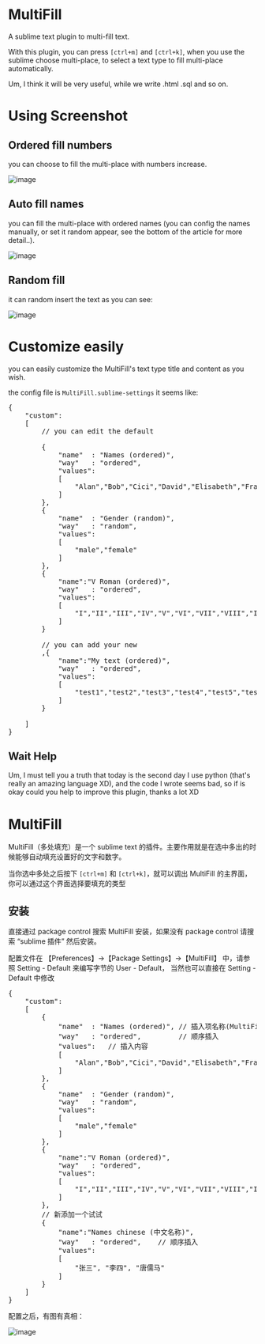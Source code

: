 MultiFill
====================

A sublime text plugin to multi-fill text.

With this plugin, you can press <code>[ctrl+m]</code> and <code>[ctrl+k]</code>, when you use the sublime choose multi-place, to select a text type to fill multi-place automatically.

Um, I think it will be very useful, while we write .html .sql and so on.


Using Screenshot
====================

Ordered fill numbers
--------------------

you can choose to fill the multi-place with numbers increase.

![image](https://github.com/Lellansin/MultiFill/raw/master/screenshots/multi_fill_num.png)

Auto fill names
--------------------

you can fill the multi-place with ordered names (you can config the names manually, or set it random appear, see the bottom of the article for more detail..).

![image](https://github.com/Lellansin/MultiFill/raw/master/screenshots/multi_fill_names.png)

Random fill
--------------------

it can random insert the text as you can see:

![image](https://github.com/Lellansin/MultiFill/raw/master/screenshots/multi_fill_sex.png)

Customize easily
====================

you can easily customize the MultiFill's text type title and content as you wish.

the config file is <code>MultiFill.sublime-settings</code> it seems like:
<pre>
{
	"custom":
	[
		// you can edit the default

		{
			"name"  : "Names (ordered)",
			"way"   : "ordered",
			"values": 
			[
				"Alan","Bob","Cici","David","Elisabeth","Franklin"
			]
		},
		{
			"name"  : "Gender (random)",
			"way"   : "random",
			"values": 
			[
				"male","female"
			]
		},
		{
			"name":"V Roman (ordered)",
			"way"   : "ordered",
			"values":
			[
				"I","II","III","IV","V","VI","VII","VIII","IX","X","XI","XII"
			]
		}

		// you can add your new
		,{
			"name":"My text (ordered)",
			"way"   : "ordered",
			"values":
			[
				"test1","test2","test3","test4","test5","test6"
			]
		}

	]
}
</pre>


Wait Help
--------------------

Um, I must tell you a truth that today is the second day I use python (that's really an amazing language XD), and the code I wrote seems bad, so if is okay could you help to improve this plugin, thanks a lot XD



MultiFill
====================

MultiFill（多处填充）是一个 sublime text 的插件。主要作用就是在选中多出的时候能够自动填充设置好的文字和数字。

当你选中多处之后按下 <code>[ctrl+m]</code> 和 <code>[ctrl+k]</code>，就可以调出 MultiFill 的主界面，你可以通过这个界面选择要填充的类型


安装
--------------------
直接通过 package control 搜索 MultiFill 安装，如果没有 package control 请搜索 “sublime 插件” 然后安装。


配置文件在 【Preferences】->【Package Settings】->【MultiFill】 中，请参照 Setting - Default 来编写字节的 User - Default， 当然也可以直接在 Setting - Default 中修改
<pre>
{
	"custom":
	[
		{
			"name"  : "Names (ordered)", // 插入项名称(MultiFill界面显示)
			"way"   : "ordered",		 // 顺序插入
			"values": 	// 插入内容
			[
				"Alan","Bob","Cici","David","Elisabeth","Franklin"
			]
		},
		{
			"name"  : "Gender (random)",
			"way"   : "random",
			"values": 
			[
				"male","female"
			]
		},
		{
			"name":"V Roman (ordered)",
			"way"   : "ordered",
			"values":
			[
				"I","II","III","IV","V","VI","VII","VIII","IX","X","XI","XII"
			]
		},
		// 新添加一个试试
		{
			"name":"Names chinese (中文名称)",
			"way"   : "ordered",	// 顺序插入
			"values":
			[
				"张三", "李四", "唐儒马"
			]
		}
	]
}
</pre>

配置之后，有图有真相：

![image](https://github.com/Lellansin/MultiFill/raw/master/screenshots/add_chinese.png)
